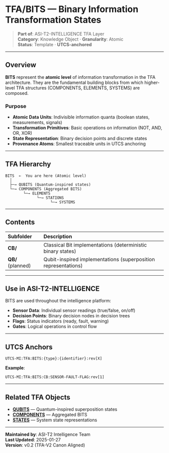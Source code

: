 # TFA/BITS — Binary Information Transformation States

> **Part of**: ASI-T2-INTELLIGENCE TFA Layer  
> **Category**: Knowledge Object · **Granularity**: Atomic  
> **Status**: Template · **UTCS-anchored**

---

## Overview

**BITS** represent the **atomic level** of information transformation in the TFA architecture. They are the fundamental building blocks from which higher-level TFA structures (COMPONENTS, ELEMENTS, SYSTEMS) are composed.

### Purpose

- **Atomic Data Units**: Indivisible information quanta (boolean states, measurements, signals)
- **Transformation Primitives**: Basic operations on information (NOT, AND, OR, XOR)
- **State Representation**: Binary decision points and discrete states
- **Provenance Atoms**: Smallest traceable units in UTCS anchoring

---

## TFA Hierarchy

```
BITS  ←  You are here (Atomic level)
  │
  ├─→ QUBITS (Quantum-inspired states)
  └─→ COMPONENTS (Aggregated BITS)
        └─→ ELEMENTS
              └─→ STATIONS
                    └─→ SYSTEMS
```

---

## Contents

| Subfolder | Description |
| :--- | :--- |
| **CB/** | Classical Bit implementations (deterministic binary states) |
| **QB/** (planned) | Qubit-inspired implementations (superposition representations) |

---

## Use in ASI-T2-INTELLIGENCE

BITS are used throughout the intelligence platform:

- **Sensor Data**: Individual sensor readings (true/false, on/off)
- **Decision Points**: Binary decision nodes in decision trees
- **Flags**: Status indicators (ready, fault, warning)
- **Gates**: Logical operations in control flow

---

## UTCS Anchors

```
UTCS-MI:TFA:BITS:{type}:{identifier}:rev[X]
```

**Example**:
```
UTCS-MI:TFA:BITS:CB:SENSOR-FAULT-FLAG:rev[1]
```

---

## Related TFA Objects

- **[QUBITS](../QUBITS/README.md)** — Quantum-inspired superposition states
- **[COMPONENTS](../COMPONENTS/README.md)** — Aggregated BITS
- **[STATES](../STATES/README.md)** — System state representations

---

**Maintained by**: ASI-T2 Intelligence Team  
**Last Updated**: 2025-01-27  
**Version**: v0.2 (TFA-V2 Canon Aligned)
